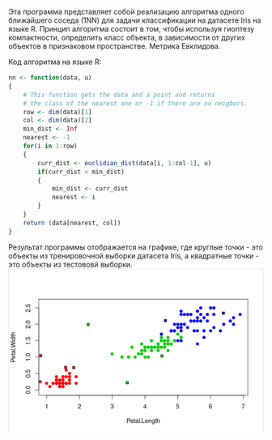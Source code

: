 Эта программа представляет собой реализацию алгоритма одного ближайшего соседа (1NN) для задачи классификации на датасете Iris на языке R.
Принцип алгоритма состоит в том, чтобы используя гиоптезу компактности, определить класс объекта, в зависимости от других объектов 
в признаковом пространстве. Метрика Евклидова.

Код алгоритма на языке R:
```R
nn <- function(data, u)
{
    # This function gets the data and a point and returns
    # the class of the nearest one or -1 if there are no neigbors.
    row <- dim(data)[1]
    col <- dim(data)[2]
    min_dist <- Inf
    nearest <- -1
    for(i in 1:row)
    {
        curr_dist <- euclidian_dist(data[i, 1:col-1], u)
        if(curr_dist < min_dist)
        {
            min_dist <- curr_dist
            nearest <- i
        }
    }
    return (data[nearest, col])
}
```
Результат программы отображается на графике, где круглые точки - это объекты из тренировочной выборки датасета Iris,
а квадратные точки - это объекты из тестововй выборки.
<img src='plot.png'></img>
